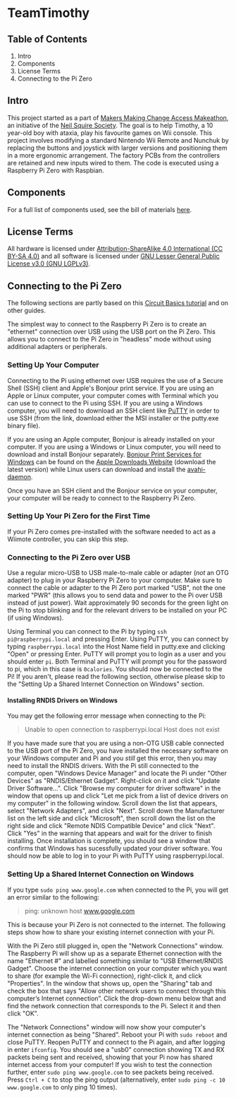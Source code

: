 # TeamTimothy
## Table of Contents
1. Intro
2. Components
3. License Terms
4. Connecting to the Pi Zero

## Intro
This project started as a part of [Makers Making Change Access Makeathon](http://www.makersmakingchange.com/accessmakeathonsummary/), an initiative of the [Neil Squire Society](http://www.neilsquire.ca).
The goal is to help Timothy, a 10 year-old boy with ataxia, play his favourite games on Wii console. This project involves modifying a standard Nintendo Wii Remote and Nunchuk by replacing the buttons and joystick with larger versions and positioning them in a more ergonomic arrangement. The factory PCBs from the controllers are retained and new inputs wired to them. The code is executed using a Raspberry Pi Zero with Raspbian. 

## Components
For a full list of components used, see the bill of materials [here](BOM.md).

## License Terms
All hardware is licensed under [Attribution-ShareAlike 4.0 International (CC BY-SA 4.0)](https://creativecommons.org/licenses/by-sa/4.0/) and all software is licensed under [GNU Lesser General Public License v3.0 (GNU LGPLv3)](https://choosealicense.com/licenses/lgpl-3.0/).

## Connecting to the Pi Zero
The following sections are partly based on this [Circuit Basics tutorial](http://www.circuitbasics.com/raspberry-pi-zero-ethernet-gadget/) and on other guides.

The simplest way to connect to the Raspberry Pi Zero is to create an "ethernet" connection over USB using the USB port on the Pi Zero. This allows you to connect to the Pi Zero in "headless" mode without using additional adapters or peripherals.

### Setting Up Your Computer
Connecting to the Pi using ethernet over USB requires the use of a Secure Shell (SSH) client and Apple's Bonjour print service. If you are using an Apple or Linux computer, your computer comes with Terminal which you can use to connect to the Pi using SSH. If you are using a Windows computer, you will need to download an SSH client like [PuTTY](http://www.chiark.greenend.org.uk/~sgtatham/putty/latest.html) in order to use SSH (from the link, download either the MSI installer or the putty.exe binary file). 

If you are using an Apple computer, Bonjour is already installed on your computer. If you are using a Windows or Linux computer, you will need to download and install Bonjour separately. [Bonjour Print Services for Windows](https://support.apple.com/kb/DL999?viewlocale=en_US&locale=en_US) can be found on the [Apple Downloads Website](https://support.apple.com/downloads/bonjour%2520print%2520services%2520for%2520windows) (download the latest version) while Linux users can download and install the [avahi-daemon](https://linux.die.net/man/8/avahi-daemon).

Once you have an SSH client and the Bonjour service on your computer, your computer will be ready to connect to the Raspberry Pi Zero.

### Setting Up Your Pi Zero for the First Time
If your Pi Zero comes pre-installed with the software needed to act as a Wiimote controller, you can skip this step.

### Connecting to the Pi Zero over USB
Use a regular micro-USB to USB male-to-male cable or adapter (*not* an OTG adapter) to plug in your Raspberry Pi Zero to your computer. Make sure to connect the cable or adapter to the Pi Zero port marked "USB", not the one marked "PWR" (this allows you to send data and power to the Pi over USB instead of just power). Wait approximately 90 seconds for the green light on the Pi to stop blinking and for the relevant drivers to be installed on your PC (if using Windows). 

Using Terminal you can connect to the Pi by typing `ssh pi@raspberrypi.local` and pressing Enter. Using PuTTY, you can connect by typing `raspberrypi.local` into the Host Name field in putty.exe and clicking "Open" or pressing Enter. PuTTY will prompt you to login as a user and you should enter `pi`. Both Terminal and PuTTY will prompt you for the password to pi, which in this case is `0calories`. You should now be connected to the Pi! If you aren't, please read the following section, otherwise please skip to the "Setting Up a Shared Internet Connection on Windows" section.

#### Installing RNDIS Drivers on Windows
You may get the following error message when connecting to the Pi: 
>Unable to open connection to raspberrypi.local
>Host does not exist

If you have made sure that you are using a non-OTG USB cable connected to the USB port of the Pi Zero, you have installed the necessary software on your Windows computer and Pi and you *still* get this error, then you may need to install the RNDIS drivers. With the Pi still connected to the computer, open "Windows Device Manager" and locate the Pi under "Other Devices" as "RNDIS/Ethernet Gadget". Right-click on it and click "Update Driver Software...". Click "Browse my computer for driver software" in the window that opens up and click "Let me pick from a list of device drivers on my computer" in the following window. Scroll down the list that appears, select "Network Adapters", and click "Next". Scroll down the Manufacturer list on the left side and click "Microsoft", then scroll down the list on the right side and click "Remote NDIS Compatible Device" and click "Next". Click "Yes" in the warning that appears and wait for the driver to finish installing. Once installation is complete, you should see a window that confirms that Windows has sucessfully updated your driver software. You should now be able to log in to your Pi with PuTTY using raspberrypi.local.

### Setting Up a Shared Internet Connection on Windows
If you type `sudo ping www.google.com` when connected to the Pi, you will get an error similar to the following:
>ping: unknown host www.google.com

This is because your Pi Zero is not connected to the internet. The following steps show how to share your existing internet connection with your Pi.

With the Pi Zero still plugged in, open the "Network Connections" window. The Raspberry Pi will show up as a separate Ethernet connection with the name "Ethernet #" and labelled something similar to "USB Ethernet/RNDIS Gadget". Choose the internet connection on your computer which you want to share (for example the Wi-Fi connection), right-click it, and click "Properties". In the window that shows up, open the "Sharing" tab and check the box that says "Allow other network users to connect through this computer’s Internet connection”. Click the drop-down menu below that and find the network connection that corresponds to the Pi. Select it and then click "OK". 

The "Network Connections" window will now show your computer's internet connection as being "Shared". Reboot your Pi with `sudo reboot` and close PuTTY. Reopen PuTTY and connect to the Pi again, and after logging in enter `ifconfig`. You should see a "usb0" connection showing TX and RX packets being sent and received, showing that your Pi now has shared internet access from your computer! If you wish to test the connection further, enter `sudo ping www.google.com` to see packets being received. Press `Ctrl + C` to stop the ping output (alternatively, enter `sudo ping -c 10 www.google.com` to only ping 10 times).
